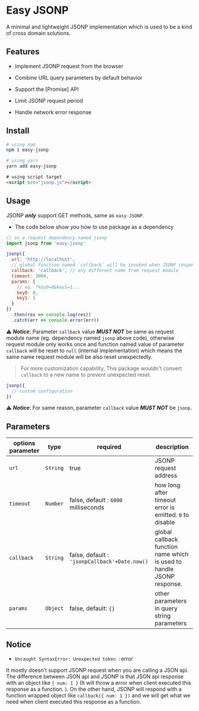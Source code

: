 # Easy JSONP 

A minimal and lightweight JSONP implementation which is used to be a kind of cross domain solutions.

## Features

- Implement JSONP request from the browser

- Combine URL query parameters by default behavior

- Support the [Promise] API

- Limit JSONP request period

- Handle network error response

## Install

```bash
# using npm
npm i easy-jsonp
```

```bash
# using yarn
yarn add easy-jsonp
```

```html
# using script target
<script src="jsonp.js"></script>
```

## Usage

JSONP ***only*** support GET methods, same as `easy-JSONP`.

- The code below show you how to use package as a dependency

```js
// as a request dependency named jsonp
import jsonp from 'easy-jsonp'
```

```js
jsonp({
  url: 'http://localhost',
  // global function named `callback` will be invoked when JSONP response
  callback: 'callback', // any different name from request module
  timeout: 3000,
  params: {
    // eg. ?key0=0&key1=1...
    key0: 0,
    key1: 1
  }
})
  .then(res => console.log(res))
  .catch(err => console.error(err))
```

⚠️ ***Notice***: Parameter `callback` value ***MUST NOT*** be same as request module name (eg. dependency named `jsonp` above code), otherwise request module only works once and function named value of parameter `callback` will be reset to `null` (internal implementation) which means the same name request module will be also reset unexpectedly.

> For more customization capability, This package wouldn't convert `callback` to a new name to prevent unexpected reset.

```js
jsonp({
  // custom configuration
})
```

⚠️ ***Notice***: For same reason, parameter `callback` value ***MUST NOT*** be `jsonp`.


## Parameters

| options parameter | type | required | description |
| ----------------- | ---- | -------- | ----------- |
|   `url`  | `String` |           true           | JSONP request address |
| `timeout` | `Number` | false, default : `6000` milliseconds | how long after timeout error is emitted. `0` to disable |
| `callback`  | `String` | false, default : `'jsonpCallback'+Date.now()` | global callback function name which is used to handle JSONP response. |
| `params` |  `Object`  | false, default: `{}` | other parameters in query string parameters |

## Notice

- `Uncaught SyntaxError: Unexpected token :`error

It mostly doesn't support JSONP request when you are calling a JSON api. The difference between JSON api and JSONP is that  JSON api response with an object like `{ num: 1 }` (It will throw a error when client executed this response as a function. ). On the other hand, JSONP will respond with a function wrapped object like `callback({ num: 1 })` and we will get what we need when client executed this response as a function.
